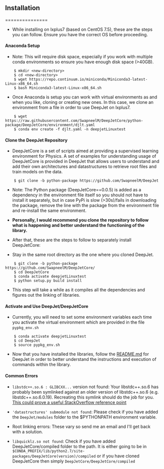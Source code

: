 ## Installation
===============

* While installing on lxplus7 (based on CentOS 7.5), these are the steps you can follow. Ensure you have the correct OS before proceeding.

#### Anaconda Setup

* Note: This will require disk space, especially if you work with multiple conda environments so ensure you have enough disk space (>40GB).

```
    $ mkdir <new-directory> 
    $ cd <new-directory>
    $ wget https://repo.continuum.io/miniconda/Miniconda3-latest-Linux-x86_64.sh
    $ bash Miniconda3-latest-Linux-x86_64.sh
```

* Once Anaconda is setup you can work with virtual environments as and when you like, cloning or creating new ones. In this case, we clone an environment from a file in order to use DeepJet on lxplus7.

```
    $ wget https://raw.githubusercontent.com/SwapneelM/DeepJetCore/python-package/DeepJetCore/environment/djlt.yaml
    $ conda env create -f djlt.yaml -n deepjetLinuxtest
```

#### Clone the DeepJet Repository

* DeepJetCore is a set of scripts aimed at providing a supervised learning environment for Physics. A set of examples for understanding usage of DeepJetCore is provided in DeepJet that allows users to understand and add their own architectures and datastructures to retrieve root files and train models on the data.

```
    $ git clone -b python-package https://github.com/SwapneelM/DeepJet
```

* Note: The Python package (DeepJetCore==0.0.5) is added as a dependency in the environment file itself so you should not have to install it separately, but in case PyPi is slow (>30s)/fails in downloading the package, remove the line with the package from the environment file and re-install the same environment. 

* **Personally, I would recommend you clone the repository to follow what is happening and better understand the functioning of the library.**

* After that, these are the steps to follow to separately install DeepJetCore:

* Stay in the same root directory as the one where you cloned DeepJet.

```
    $ git clone -b python-package https://github.com/SwapneelM/DeepJetCore/
    $ cd DeepJetCore 
    $ conda activate deepjetLinuxtest
    $ python setup.py build install 
```

* This step will take a while as it compiles all the dependencies and figures out the linking of libraries.

#### Activate and Use DeepJet/DeepJetCore

* Currently, you will need to set some environment variables each time you activate the virtual environment which are provided in the file `pypkg_env.sh` 

```
    $ conda activate deepjetLinuxtest
    $ cd DeepJet
    $ source pypkg_env.sh
```

* Now that you have installed the libraries, follow the [README.md](https://github.com/SwapneelM/DeepJet) for DeepJet in order to better understand the instructions and execution of commands within the library.
    
#### Common Errors

* `libstdc++.so.6 : GLIBCXX...` version not found: Your libstdc++.so.6 has probably been symlinked against an older version of libstdc++.so.6 (e.g. libstdc++.so.6.0.19). Recreating this symlink should do the job for you. [This could prove a useful StackOverflow reference point](https://stackoverflow.com/a/16445803/5087991)

* `'datastructures' submodule not found`: Please check if you have added the `DeepJet/modules` folder to the $PYTHONPATH environment variable.

* Root linking errors: These vary so send me an email and I'll get back with a solution.

* `libquicklz.so not found`: Check if you have added DeepJetCore/compiled folder to the path. It is either going to be in `$CONDA_PREFIX/lib/python2.7/site-packages/DeepJetCore(version)/compiled` or if you have cloned DeepJetCore then simply `DeepJetCore/DeepJetCore/compiled`









